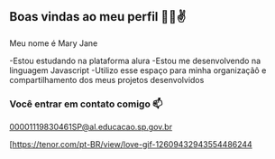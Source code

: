 ## Boas vindas ao meu perfil 👏🥰✌

Meu nome é Mary Jane

-Estou estudando na plataforma alura
-Estou me desenvolvendo na linguagem Javascript
-Utilizo esse espaço para minha organizaçãô e compartilhamento dos meus projetos desenvolvidos

### Você entrar em contato comigo 📫

00001119830461SP@al.educacao.sp.gov.br



![]()[https://tenor.com/pt-BR/view/love-gif-12609432943554486244


